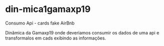 # din-mica1gamaxp19
Consumo Api - cards fake  AirBnb

Dinâmica da Gamaxp19  onde deveriamos consumir os dados de uma api e transformalos em cads exibindo as informações.
